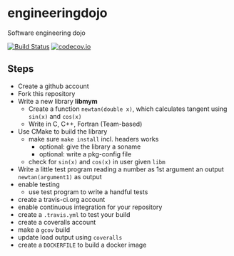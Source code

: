 engineeringdojo
===============

Software engineering dojo

[![Build Status](https://travis-ci.org/boonth/engineeringdojo.svg?branch=master)](https://travis-ci.org/boonth/engineeringdojo)
[![codecov.io](https://codecov.io/github/boonth/engineeringdojo/coverage.svg?branch=master)](https://codecov.io/github/boonth/engineeringdojo?branch=master)

Steps
-----

* Create a github account
* Fork this repository
* Write a new library **libmym**
  * Create a function `newtan(double x)`, which calculates  tangent using `sin(x)` and `cos(x)`
  * Write in C, C++, Fortran (Team-based)
* Use CMake to build the library
  * make sure `make install` incl. headers works
    * optional: give the library a soname
    * optional: write a pkg-config file
  * check for `sin(x)` and `cos(x)` in user given `libm`
* Write a little test program reading a number as 1st argument an output `newtan(argument1)` as output
* enable testing
  * use test program to write a handful tests
* create a travis-ci.org account
* enable continuous integration for your repository
* create a `.travis.yml` to test your build
* create a coveralls account
* make a `gcov` build
* update load output using `coveralls`
* create a `DOCKERFILE` to build a docker image
